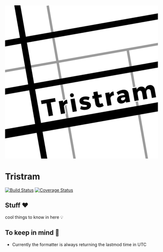![Tristram Logo](logo/logo.png)

# Tristram

[![Build Status](https://travis-ci.org/tristramjs/tristram.svg?branch=master)](https://travis-ci.org/tristramjs/tristram)
[![Coverage Status](https://coveralls.io/repos/github/tristramjs/tristram/badge.svg?branch=master)](https://coveralls.io/github/tristramjs/tristram?branch=master)

## Stuff ❤️

cool things to know in here 💡

## To keep in mind 📓

* Currently the formatter is always returning the lastmod time in UTC
